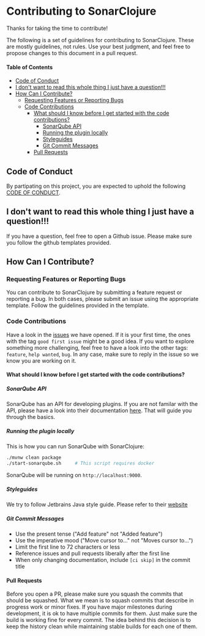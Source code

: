 # Contributing to SonarClojure

Thanks for taking the time to contribute!

The following is a set of guidelines for contributing to SonarClojure. These are mostly guidelines, not rules. Use your best judgment, and feel free to propose changes to this document in a pull request.

#### Table of Contents

- [Code of Conduct](#code-of-conduct)
- [I don't want to read this whole thing I just have a question!!!](#i-don-t-want-to-read-this-whole-thing-i-just-have-a-question---)
- [How Can I Contribute?](#how-can-i-contribute-)
  - [Requesting Features or Reporting Bugs](#requesting-features-or-reporting-bugs)
  - [Code Contributions](#code-contributions)
    - [What should I know before I get started with the code contributions?](#what-should-i-know-before-i-get-started-with-the-code-contributions-)
      - [SonarQube API](#sonarqube-api)
      - [Running the plugin locally](#running-the-plugin-locally)
      - [Styleguides](#styleguides)
      - [Git Commit Messages](#git-commit-messages)
    - [Pull Requests](#pull-requests)

## Code of Conduct

By partipating on this project, you are expected to uphold the following [CODE OF CONDUCT](CODE_OF_CONDUCT.md).

## I don't want to read this whole thing I just have a question!!!
If you have a question, feel free to open a Github issue. Please make sure you follow the github templates provided.

## How Can I Contribute?
### Requesting Features or Reporting Bugs
You can contribute to SonarClojure by submitting a feature request or reporting a bug. In both cases, please submit an
 issue using the appropriate template. Follow the guidelines provided in the template.

### Code Contributions
Have a look in the [issues](https://github.com/fsantiag/sonar-clojure/issues) we have opened. If it is 
your first time, the ones with the tag `good first issue` might be a good idea. If you want to explore something more
challenging, feel free to have a look into the other tags: `feature`, `help wanted`, `bug`. In any case, make sure to reply
 in the issue so we know you are working on it.
 
#### What should I know before I get started with the code contributions?
##### SonarQube API
SonarQube has an API for developing plugins. If you are not familar with the API, please have a look into their documentation [here](https://docs.sonarqube.org/display/DEV/Developing+a+Plugin). That will guide you through the basics.

##### Running the plugin locally

This is how you can run SonarQube with SonarClojure:

```sh
./mvnw clean package
./start-sonarqube.sh     # This script requires docker
```

SonarQube will be running on `http://localhost:9000`. 

##### Styleguides
We try to follow Jetbrains Java style guide. Please refer to their [website](https://www.jetbrains.com/help/idea/code-style-java.html)

##### Git Commit Messages
* Use the present tense ("Add feature" not "Added feature")
* Use the imperative mood ("Move cursor to..." not "Moves cursor to...")
* Limit the first line to 72 characters or less
* Reference issues and pull requests liberally after the first line
* When only changing documentation, include `[ci skip]` in the commit title


#### Pull Requests
Before you open a PR, please make sure you squash the commits that should be squashed. What we mean is to squash commits
that describe in progress work or minor fixes. If you have major milestones during development, it is ok to have 
multiple commits for them. Just make sure the build is working fine for every commit. The idea behind this decision is
 to keep the history clean while maintaining stable builds for each one of them.
